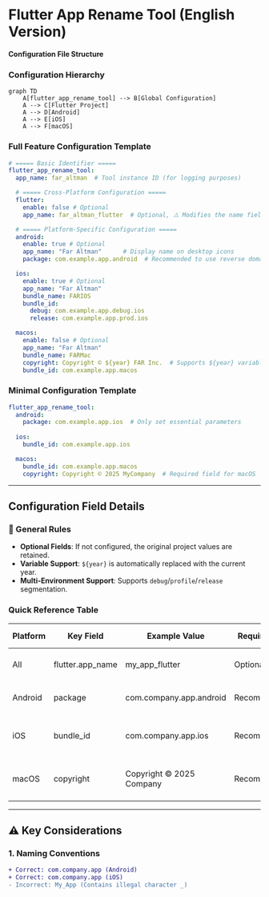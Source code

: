# Flutter App Rename Tool (English Version)

**Configuration File Structure**

### Configuration Hierarchy
```mermaid
graph TD
    A[flutter_app_rename_tool] --> B[Global Configuration]
    A --> C[Flutter Project]
    A --> D[Android]
    A --> E[iOS]
    A --> F[macOS]
```

### Full Feature Configuration Template
```yaml
# ===== Basic Identifier =====
flutter_app_rename_tool:
  app_name: far_altman  # Tool instance ID (for logging purposes)

  # ===== Cross-Platform Configuration =====
  flutter:
    enable: false # Optional
    app_name: far_altman_flutter  # Optional, ⚠️ Modifies the name field in pubspec.yaml

  # ===== Platform-Specific Configuration =====
  android:
    enable: true # Optional
    app_name: "Far Altman"      # Display name on desktop icons
    package: com.example.app.android  # Recommended to use reverse domain name format

  ios:
    enable: true # Optional
    app_name: "Far Altman"
    bundle_name: FARIOS
    bundle_id:
      debug: com.example.app.debug.ios
      release: com.example.app.prod.ios

  macos:
    enable: false # Optional
    app_name: "Far Altman"
    bundle_name: FARMac
    copyright: Copyright © ${year} FAR Inc.  # Supports ${year} variable
    bundle_id: com.example.app.macos
```

### Minimal Configuration Template
```yaml
flutter_app_rename_tool:
  android:
    package: com.example.app.ios  # Only set essential parameters
  
  ios:
    bundle_id: com.example.app.ios

  macos:
    bundle_id: com.example.app.macos
    copyright: Copyright © 2025 MyCompany  # Required field for macOS
```

---

## Configuration Field Details

### 📌 General Rules
- **Optional Fields**: If not configured, the original project values are retained.
- **Variable Support**: `${year}` is automatically replaced with the current year.
- **Multi-Environment Support**: Supports `debug`/`profile`/`release` segmentation.

### Quick Reference Table

| Platform | Key Field           | Example Value                | Requirement | Impact Scope            |
|----------|---------------------|------------------------------|-------------|-------------------------|
| All      | flutter.app_name    | my_app_flutter               | Optional   | Flutter project identifier |
| Android  | package             | com.company.app.android      | Recommended | Critical for app store listing |
| iOS      | bundle_id           | com.company.app.ios          | Recommended | Required for TestFlight distribution |
| macOS    | copyright           | Copyright © 2025 Company   | Recommended | Required for app signature validation |

---

## ⚠️ Key Considerations

### 1. Naming Conventions
```diff
+ Correct: com.company.app (Android)
+ Correct: com.company.app (iOS)
- Incorrect: My_App (Contains illegal character _)
```
